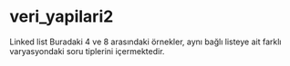 # veri_yapilari2
Linked list
Buradaki 4 ve 8 arasındaki örnekler, aynı bağlı listeye ait farklı varyasyondaki soru tiplerini içermektedir.
